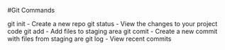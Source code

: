 #Git Commands

git init - Create a new repo
git status - View the changes to your project code
git add - Add files to staging area
git comit - Create a new commit with files from staging are
git log - View recent commits
